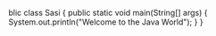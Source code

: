 blic class Sasi {
    public static void main(String[] args) {
        System.out.println("Welcome to the Java World");
    }
}
